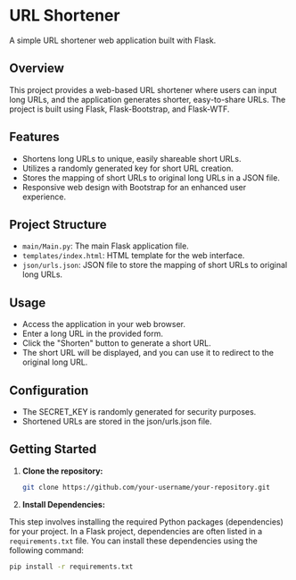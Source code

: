 # URL Shortener

A simple URL shortener web application built with Flask.

## Overview

This project provides a web-based URL shortener where users can input long URLs, and the application generates shorter, easy-to-share URLs. The project is built using Flask, Flask-Bootstrap, and Flask-WTF.

## Features

- Shortens long URLs to unique, easily shareable short URLs.
- Utilizes a randomly generated key for short URL creation.
- Stores the mapping of short URLs to original long URLs in a JSON file.
- Responsive web design with Bootstrap for an enhanced user experience.

## Project Structure

- `main/Main.py`: The main Flask application file.
- `templates/index.html`: HTML template for the web interface.
- `json/urls.json`: JSON file to store the mapping of short URLs to original long URLs.

## Usage

- Access the application in your web browser.
- Enter a long URL in the provided form.
- Click the "Shorten" button to generate a short URL.
- The short URL will be displayed, and you can use it to redirect to the original long URL.

## Configuration

- The SECRET_KEY is randomly generated for security purposes.
- Shortened URLs are stored in the json/urls.json file.


## Getting Started

1. **Clone the repository:**

   ```bash
   git clone https://github.com/your-username/your-repository.git

2. **Install Dependencies:**

This step involves installing the required Python packages (dependencies) for your project. In a Flask project, dependencies are often listed in a `requirements.txt` file. You can install these dependencies using the following command:

   ```bash
   pip install -r requirements.txt
